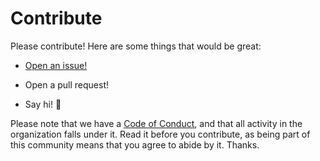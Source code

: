 # Contribute

Please contribute! Here are some things that would be great:

- [Open an issue!](https://github.com/risadams/Emend/issues/new)

- Open a pull request!
- Say hi! :wave:

Please note that we have a [Code of Conduct](CODE_OF_CONDUCT.md), and that all activity in the organization falls under it. Read it before you contribute, as being part of this community means that you agree to abide by it. Thanks.
